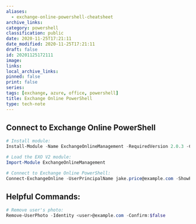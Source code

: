 ```yaml
---
aliases:
  - exchange-online-powershell-cheatsheet
archive_links: 
category: powershell
classification: public
date: 2020-11-25T17:21:11
date_modified: 2020-11-25T17:21:11
draft: false
id: 20201125172111
image: 
links: 
local_archive_links: 
pinned: false
print: false
series: 
tags: [exchange, azure, office, powershell]
title: Exchange Online PowerShell
type: tech-note
---
```


## Connect to Exchange Online PowerShell

```powershell
# Install module:
Install-Module -Name ExchangeOnlineManagement -RequiredVersion 2.0.3 -Confirm:$false

# Load the EXO V2 module:
Import-Module ExchangeOnlineManagement

# Connect to Exchange Online PowerShell:
Connect-ExchangeOnline -UserPrincipalName jake.price@example.com -ShowProgress $true
```

## Helpful Commands:

```powershell
# Remove user's photo:
Remove-UserPhoto -Identity <user>@example.com -Confirm:$false
```
